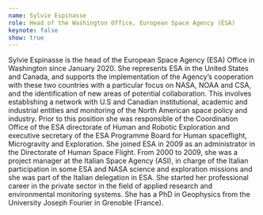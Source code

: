 ```yaml
---
name: Sylvie Espinasse
role: Head of the Washington Office, European Space Agency (ESA)
keynote: false
show: true
---
```


Sylvie Espinasse is the head of the European Space Agency (ESA) Office in Washington since January 2020. She represents ESA in the United States and Canada, and supports the implementation of the Agency’s cooperation with these two countries with a particular focus on NASA, NOAA and CSA, and the identification of new areas of potential collaboration. This involves establishing a network with U.S and Canadian institutional, academic and industrial entities and monitoring of the North American space policy and industry. Prior to this position she was responsible of the Coordination Office of the ESA directorate of Human and Robotic Exploration and executive secretary of the ESA Programme Board for Human spaceflight, Microgravity and Exploration. She joined ESA in 2009 as an administrator in the Directorate of Human Space Flight. From 2000 to 2009, she was a project manager at the Italian Space Agency (ASI), in charge of the Italian participation in some ESA and NASA science and exploration missions and she was part of the Italian delegation in ESA. She started her professional career in the private sector in the field of applied research and environmental monitoring systems. She has a PhD in Geophysics from the University Joseph Fourier in Grenoble (France).